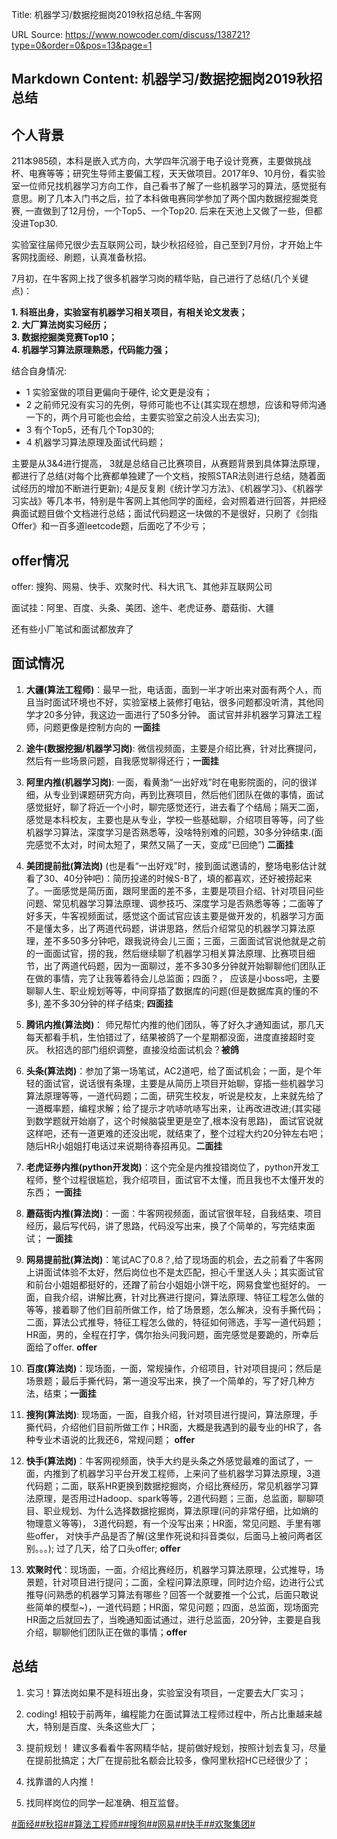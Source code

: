 Title: 机器学习/数据挖掘岗2019秋招总结_牛客网

URL Source: https://www.nowcoder.com/discuss/138721?type=0&order=0&pos=13&page=1

Markdown Content:
机器学习/数据挖掘岗2019秋招总结
------------------

个人背景
----

211本985硕，本科是嵌入式方向，大学四年沉溺于电子设计竞赛，主要做挑战杯、电赛等等；研究生导师主要偏工程，天天做项目。2017年9、10月份，看实验室一位师兄找机器学习方向工作，自己看书了解了一些机器学习的算法，感觉挺有意思。刷了几本入门书之后，拉了本科做电赛同学参加了两个国内数据挖掘类竞赛, 一直做到了12月份，一个Top5、一个Top20. 后来在天池上又做了一些，但都没进Top30.

实验室往届师兄很少去互联网公司，缺少秋招经验，自己至到7月份，才开始上牛客网找面经、刷题，认真准备秋招。

7月初，在牛客网上找了很多机器学习岗的精华贴，自己进行了总结(几个关键点)：

**1\. 科班出身，实验室有机器学习相关项目，有相关论文发表；**  
**2\. 大厂算法岗实习经历；**  
**3\. 数据挖掘类竞赛Top10；**  
**4\. 机器学习算法原理熟悉，代码能力强；**

结合自身情况:

*   1 实验室做的项目更偏向于硬件, 论文更是没有；
*   2 之前师兄没有实习的先例，导师可能也不让(其实现在想想，应该和导师沟通一下的，两个月可能也会给，主要实验室之前没人出去实习);
*   3 有个Top5，还有几个Top30的;
*   4 机器学习算法原理及面试代码题；

主要是从3&4进行提高， 3就是总结自己比赛项目，从赛题背景到具体算法原理，都进行了总结(对每个比赛都单独建了一个文档，按照STAR法则进行总结，随着面试经历的增加不断进行更新); 4是反复刷《统计学习方法》、《机器学习》、《机器学习实战》等几本书，特别是牛客网上其他同学的面经，会对照着进行回答，并把经典面试题目做个文档进行总结；面试代码题这一块做的不是很好，只刷了《剑指Offer》和一百多道leetcode题，后面吃了不少亏；

offer情况
-------

offer: 搜狗、网易、快手、欢聚时代、科大讯飞、其他非互联网公司

面试挂：阿里、百度、头条、美团、途牛、老虎证券、蘑菇街、大疆

还有些小厂笔试和面试都放弃了

面试情况
----

1.  **大疆(算法工程师)**：最早一批，电话面，面到一半才听出来对面有两个人，而且当时面试环境也不好，实验室楼上装修打电钻，很多问题都没听清，其他同学才20多分钟，我这边一面进行了50多分钟。 面试官并非机器学习算法工程师，问题更像是控制方向的 **一面挂**
    
2.  **途牛(数据挖掘/机器学习岗)**: 微信视频面，主要是介绍比赛，针对比赛提问，然后有一些场景问题，自我感觉聊得还行；**一面挂**
    
3.  **阿里内推(机器学习岗)**: 一面，看黄渤“一出好戏”时在电影院面的，问的很详细，从专业到课题研究方向，再到比赛项目，然后他们团队在做的事情，面试感觉挺好，聊了将近一个小时，聊完感觉还行，进去看了个结局；隔天二面，感觉是本科校友，主要也是从专业，学校一些基础聊，介绍项目等等，问了些机器学习算法，深度学习是否熟悉等，没啥特别难的问题，30多分钟结束.(面完感觉不太对，时间太短了，果然又隔了一天，变成“已回绝”) **二面挂**
    
4.  **美团提前批(算法岗)** (也是看“一出好戏”时，接到面试邀请的，整场电影估计就看了30、40分钟吧)：简历投递的时候S-B了，填的都喜欢，还好被捞起来了。一面感觉是简历面，跟阿里面的差不多，主要是项目介绍、针对项目问些问题、常见机器学习算法原理、调参技巧、深度学习是否熟悉等等；二面等了好多天，牛客视频面试，感觉这个面试官应该主要是做开发的，机器学习方面不是懂太多，出了两道代码题，讲讲思路，然后介绍常见的机器学习算法原理，差不多50多分钟吧，跟我说待会儿三面；三面，三面面试官说他就是之前的一面面试官，捞的我，然后继续聊了机器学习相关算法原理、比赛项目细节，出了两道代码题，因为一面聊过，差不多30多分钟就开始聊聊他们团队正在做的事情，完了让我等着待会儿总监面；四面？， 应该是小boss吧，主要聊聊人生、职业规划等等，中间穿插了数据库的问题(但是数据库真的懂的不多), 差不多30分钟的样子结束; **四面挂**
    
5.  **腾讯内推(算法岗)**： 师兄帮忙内推的他们团队，等了好久才通知面试，那几天每天都看手机，生怕错过了，结果被鸽了一个星期都没面，进度直接超时变灰。 秋招选的部门组织调整，直接没给面试机会？**被鸽**
    
6.  **头条(算法岗)**：参加了第一场笔试，AC2道吧，给了面试机会；一面，是个年轻的面试官，说话很有条理，主要是从简历上项目开始聊，穿插一些机器学习算法原理等等，一道代码题；二面，研究生校友，听说是校友，上来就先给了一道概率题，编程求解；给了提示才吭哧吭哧写出来，让再改进改进;(其实碰到数学题就开始崩了，这个时候脑袋里更是空了,根本没有思路)， 面试官说就这样吧，还有一道更难的还没出呢，就结束了，整个过程大约20分钟左右吧；随后HR小姐姐打电话过来说期待春招再见。**二面挂**
    
7.  **老虎证券内推(python开发岗)**：这个完全是内推投错岗位了，python开发工程师，整个过程很尴尬，我介绍项目，面试官不太懂，而且我也不太懂开发的东西； **一面挂**
    
8.  **蘑菇街内推(算法岗)**：一面：牛客网视频面，面试官很年轻，自我结束、项目经历，最后写代码，讲了思路，代码没写出来，换了个简单的，写完结束面试； **一面挂**
    
9.  **网易提前批(算法岗)**：笔试AC了0.8？,给了现场面的机会，去之前看了牛客网上讲面试体验不太好，然后岗位也不是太匹配，担心千里送人头；其实面试官和前台小姐姐都挺好的，还蹭了前台小姐姐小饼干吃，网易食堂也挺好的。 一面，自我介绍，讲解比赛，针对比赛进行提问，算法原理、特征工程怎么做的等等，接着聊了他们目前所做工作，给了场景题，怎么解决，没有手撕代码；二面，算法公式推导，特征工程怎么做的，特征如何筛选，手写一道代码题；HR面，男的，全程在打字，偶尔抬头问我问题，面完感觉是要跪的，所幸后面给了offer. **offer**
    
10.  **百度(算法岗)**：现场面，一面，常规操作，介绍项目，针对项目提问；然后是场景题；最后手撕代码，第一道没写出来，换了一个简单的，写了好几种方法，结束；**一面挂**
    
11.  **搜狗(算法岗)**: 现场面，一面，自我介绍，针对项目进行提问，算法原理，手撕代码，介绍他们目前所做工作；HR面，大概是我遇到的最专业的HR了，各种专业术语说的比我还6，常规问题； **offer**
    
12.  **快手(算法岗)**：牛客网视频面，快手大约是头条之外感觉最难的面试了，一面，内推到了机器学习平台开发工程师，上来问了些机器学习算法原理，3道代码题；二面，联系HR更换到数据挖掘岗，介绍比赛经历，常见机器学习算法原理，是否用过Hadoop、spark等等，2道代码题；三面，总监面，聊聊项目、职业规划、为什么选择数据挖掘岗，算法原理(问的非常仔细，比如熵的物理意义等等)， 3道代码题，有一个没写出来；HR面，常见问题、手里有哪些offer， 对快手产品是否了解(这里作死说和抖音类似，后面马上被问两者区别。。。); 过了几天，给了口头offer; **offer**
    
13.  **欢聚时代**：现场面，一面，介绍比赛经历，机器学习算法原理，公式推导，场景题，针对项目进行提问；二面，全程问算法原理，同时边介绍，边进行公式推导(问熟悉的机器学习算法有哪些？回答一个就要推一个公式，后面只敢说些简单的模型~)，一道代码题；HR面，常见问题；四面，总监面，现场面完HR面之后就回去了，当晚通知面试通过，进行总监面，20分钟，主要是自我介绍，聊聊他们团队正在做的事情；**offer**
    

总结
--

1.  实习！算法岗如果不是科班出身，实验室没有项目，一定要去大厂实习；
    
2.  coding! 相较于前两年，编程能力在面试算法工程师过程中，所占比重越来越大，特别是百度、头条这些大厂；
    
3.  提前规划！ 建议多看看牛客网精华帖，提前做好规划，按照计划去复习，尽量在提前批搞定；大厂在提前批名额会比较多，像阿里秋招HC已经很少了；
    
4.  找靠谱的人内推！
    
5.  找同样岗位的同学一起准确、相互监督。
    

[#面经#](https://www.nowcoder.com/creation/subject/928d551be73f40db82c0ed83286c8783)[#秋招#](https://www.nowcoder.com/creation/subject/002d6ce4eab1487f9cae3241b5322732)[#算法工程师#](https://www.nowcoder.com/creation/subject/146d543971d045ba84b4b8a4dd573fff)[#搜狗#](https://www.nowcoder.com/enterprise/659/discussion)[#网易#](https://www.nowcoder.com/enterprise/149/discussion)[#快手#](https://www.nowcoder.com/enterprise/898/discussion)[#欢聚集团#](https://www.nowcoder.com/enterprise/167/discussion)
